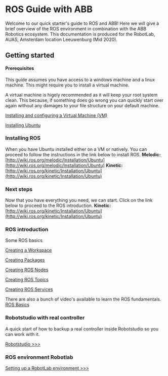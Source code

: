 # ROS Guide with ABB
Welcome to our quick starter's guide to ROS and ABB! Here we will give a brief overview of the ROS environment in combination with the ABB Robotics ecosystem. This documentation is produced for the RobotLab, AUAS, Amsterdam location Leeuwenburg (Mid 2020).

## Getting started
#### Prerequisites
This guide assumes you have access to a windows machine and a linux machine. This might require you to install a virtual machine.

A virtual machine is higely recommended as it will keep your root system clean. This because, if something does go wrong you can quickly start over again without any damages to your file structure on your default machine. 

[Installing and configuring a Virtual Machine (VM)](/prerequisites/installing-a-virtual-machine.md)

[Installing Ubuntu](/prerequisites/installing-ubuntu.md)

### Installing ROS
When you have Ubuntu installed either on a VM or natively. You can proceed to follow the instructions in the link below to install ROS.
**Melodic:** [http://wiki.ros.org/melodic/Installation/Ubuntu](http://wiki.ros.org/melodic/Installation/Ubuntu)
**Kinetic:** [http://wiki.ros.org/kinetic/Installation/Ubuntu](http://wiki.ros.org/kinetic/Installation/Ubuntu)

### Next steps
Now that you have everything you need, we can start. Click on the link below to proceed to the ROS introduction.
**Kinetic:** [http://wiki.ros.org/kinetic/Installation/Ubuntu](http://wiki.ros.org/kinetic/Installation/Ubuntu)

### ROS introduction
Some ROS basics

[Creating a Workspace](/Tutorials/Workspace.md)

[Creating Packages](/Tutorials/RosPackage.md)

[Creating ROS Nodes](/Tutorials/RosNodes.md)

[Creating ROS Topics](/Tutorials/RosTopic.md)

[Creating ROS Services](/Tutorials/RosServices.md)

There are also a bunch of video's available to learn the ROS fundamentals.
[ROS Basics](https://surfdrive.surf.nl/files/index.php/s/hwa3Un2KT7QP22P)

### Robotstudio with real controller
A quick start of how to backup a real controller inside Robotstudio so you can work with it.

[Robotstudio >>>](/Robotstudio/Robotstudio.md)

### ROS environment Robotlab
[Setting up a RobotLab environment >>>](/RosRobotlab/RosRobotlab.md)

